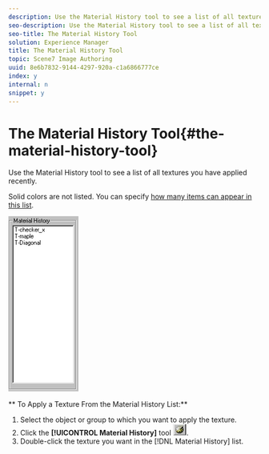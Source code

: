 ```yaml
---
description: Use the Material History tool to see a list of all textures you have applied recently.
seo-description: Use the Material History tool to see a list of all textures you have applied recently.
seo-title: The Material History Tool
solution: Experience Manager
title: The Material History Tool
topic: Scene7 Image Authoring
uuid: 8e6b7832-9144-4297-920a-c1a6866777ce
index: y
internal: n
snippet: y
---
```


# The Material History Tool{#the-material-history-tool}

Use the Material History tool to see a list of all textures you have applied recently.

Solid colors are not listed. You can specify [how many items can appear in this list](../../c-vat-rend-pg/c-vat-abt-rend-pg/c-vat-rend-pg-pref.md#concept-158b19aeeda74bb28fcac3b684ca1efc).

![](assets/mat_history.png)

** To Apply a Texture From the Material History List:** 

1. Select the object or group to which you want to apply the texture.
1. Click the **[!UICONTROL Material History]** tool ![](assets/mat_hist.png).
1. Double-click the texture you want in the [!DNL Material History] list.
